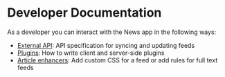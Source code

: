 # Developer Documentation
As a developer you can interact with the News app in the following ways:

* [External API](External-Api.md): API specification for syncing and updating feeds
* [Plugins](Plugins.md): How to write client and server-side plugins
* [Article enhancers](Article-Enhancers.md): Add custom CSS for a feed or add rules for full text feeds